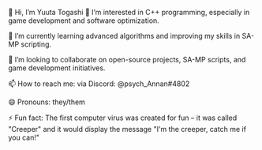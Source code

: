 👋 Hi, I’m Yuuta Togashi
👀 I’m interested in C++ programming, especially in game development and software optimization.

🌱 I’m currently learning advanced algorithms and improving my skills in SA-MP scripting.

💞️ I’m looking to collaborate on open-source projects, SA-MP scripts, and game development initiatives.

📫 How to reach me: via Discord: @psych_Annan#4802

😄 Pronouns: they/them

⚡ Fun fact: The first computer virus was created for fun – it was called "Creeper" and it would display the message "I'm the creeper, catch me if you can!"

<!---
TOGASHI666/TOGASHI666 is a ✨ special ✨ repository because its `README.md` (this file) appears on your GitHub profile.
You can click the Preview link to take a look at your changes.
--->
